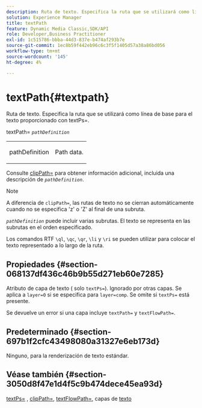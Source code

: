 ```yaml
---
description: Ruta de texto. Especifica la ruta que se utilizará como línea de base para el texto proporcionado con textPs=.
solution: Experience Manager
title: textPath
feature: Dynamic Media Classic,SDK/API
role: Developer,Business Practitioner
exl-id: 1c515786-bbba-44d3-837e-b474af293b7e
source-git-commit: 1ec8b59f442eb96c6c3f5f1405d57a38a86bd056
workflow-type: tm+mt
source-wordcount: '145'
ht-degree: 4%

---
```


# textPath{#textpath}

Ruta de texto. Especifica la ruta que se utilizará como línea de base para el texto proporcionado con textPs=.

textPath= *`pathDefinition`*

<table id="simpletable_74F549E8625B483A9B334B24A7EB6D22"> 
 <tr class="strow"> 
  <td class="stentry"> <p><span class="varname"> pathDefinition</span> </p> </td> 
  <td class="stentry"> <p>Path data. </p></td> 
 </tr> 
</table>

Consulte [clipPath=](../../../../../is-api/http-ref/image-serving-api-ref/c-http-protocol-reference/c-command-reference/r-clippath.md#reference-8139b1b52dc54749b51b109521ddf83d) para obtener información adicional, incluida una descripción de *`pathDefinition`*.

>[!NOTE]
>
>A diferencia de `clipPath=`, las rutas de texto no se cierran automáticamente cuando no se especifica &#39;z&#39; o &#39;Z&#39; al final de una subruta.

*`pathDefinition`* puede incluir varias subrutas. El texto se representa en las subrutas en el orden especificado.

Los comandos RTF `\ql`, `\qc`, `\qr`, `\li` y `\ri` se pueden utilizar para colocar el texto representado a lo largo de la ruta.

## Propiedades {#section-068137df436c46b9b55d271eb60e7285}

Atributo de capa de texto ( solo `textPs=`). Ignorado por otras capas. Se aplica a `layer=0` si se especifica para `layer=comp`. Se omite si `textPs=` está presente.

Se devuelve un error si una capa incluye `textPath=` y `textFlowPath=`.

## Predeterminado {#section-697b1f2cfc43498080a31327e6eb173d}

Ninguno, para la renderización de texto estándar.

## Véase también {#section-3050d8f47e1d4f5c9b474dece45ea93d}

[textPs=](../../../../../is-api/http-ref/image-serving-api-ref/c-http-protocol-reference/c-command-reference/r-textps.md#reference-4209a2a6169f44278da2647cfb0cd767) ,  [clipPath=](../../../../../is-api/http-ref/image-serving-api-ref/c-http-protocol-reference/c-command-reference/r-clippath.md#reference-8139b1b52dc54749b51b109521ddf83d),  [textFlowPath=](../../../../../is-api/http-ref/image-serving-api-ref/c-http-protocol-reference/c-command-reference/r-textflowpath.md#reference-0b8d9493d71342f0b6a64a6d221584ef), capas de  [texto](../../../../../is-api/http-ref/image-serving-api-ref/c-http-protocol-reference/c-text-formatting/r-text-layers.md#reference-47e78cfb18134db5ab09e17af14a6a8f)

